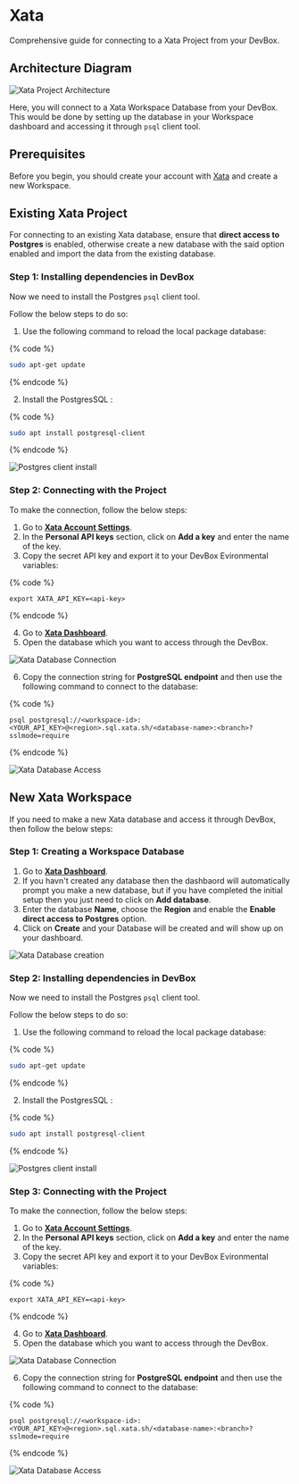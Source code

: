 # Xata

Comprehensive guide for connecting to a Xata Project from your DevBox.

## Architecture Diagram

![Xata Project Architecture](../../.gitbook/assets/xata-architecture.png)

Here, you will connect to a Xata Workspace Database from your DevBox. This would be done by setting up the database in your Workspace dashboard and accessing it through `psql` client tool.

## Prerequisites

Before you begin, you should create your account with [Xata](https://app.xata.io/signin) and create a new Workspace.

## Existing Xata Project

For connecting to an existing Xata database, ensure that **direct access to Postgres** is enabled, otherwise create a new database with the said option enabled and import the data from the existing database.

### Step 1: Installing dependencies in DevBox

Now we need to install the Postgres `psql` client tool.

Follow the below steps to do so:

1. Use the following command to reload the local package database:

{% code %}
```bash
sudo apt-get update
```
{% endcode %}

2. Install the PostgresSQL :

{% code %}
```bash
sudo apt install postgresql-client
```
{% endcode %}

![Postgres client install](../../.gitbook/assets/supabase-install.png)

### Step 2: Connecting with the Project

To make the connection, follow the below steps:

1. Go to **[Xata Account Settings](https://app.xata.io/settings)**.
2. In the **Personal API keys** section, click on **Add a key** and enter the name of the key.
3. Copy the secret API key and export it to your DevBox Evironmental variables:

{% code %}
```
export XATA_API_KEY=<api-key>
```
{% endcode %}

4. Go to **[Xata Dashboard](https://app.xata.io/workspaces)**.
5. Open the database which you want to access through the DevBox.

![Xata Database Connection](../../.gitbook/assets/xata-db-string.png)

6. Copy the connection  string for **PostgreSQL endpoint** and then use the following command to connect to the database:

{% code %}
```
psql postgresql://<workspace-id>:<YOUR_API_KEY>@<region>.sql.xata.sh/<database-name>:<branch>?sslmode=require
```
{% endcode %}

![Xata Database Access](../../.gitbook/assets/xata-db-access.png)

## New Xata Workspace

If you need to make a new Xata database and access it through DevBox, then follow the below steps:

### Step 1: Creating a Workspace Database

1. Go to **[Xata Dashboard](https://app.xata.io/workspaces)**.
2. If you havn't created any database then the dashbaord will automatically prompt you make a new database, but if you have completed the initial setup then you just need to click on **Add database**.
3. Enter the database **Name**, choose the **Region** and enable the **Enable direct access to Postgres** option.
4. Click on **Create** and your Database will be created and will show up on your dashboard.

![Xata Database creation](../../.gitbook/assets/xata-db-creation.png)

### Step 2: Installing dependencies in DevBox

Now we need to install the Postgres `psql` client tool.

Follow the below steps to do so:

1. Use the following command to reload the local package database:

{% code %}
```bash
sudo apt-get update
```
{% endcode %}

2. Install the PostgresSQL :

{% code %}
```bash
sudo apt install postgresql-client
```
{% endcode %}

![Postgres client install](../../.gitbook/assets/supabase-install.png)

### Step 3: Connecting with the Project

To make the connection, follow the below steps:

1. Go to **[Xata Account Settings](https://app.xata.io/settings)**.
2. In the **Personal API keys** section, click on **Add a key** and enter the name of the key.
3. Copy the secret API key and export it to your DevBox Evironmental variables:

{% code %}
```
export XATA_API_KEY=<api-key>
```
{% endcode %}

4. Go to **[Xata Dashboard](https://app.xata.io/workspaces)**.
5. Open the database which you want to access through the DevBox.

![Xata Database Connection](../../.gitbook/assets/xata-db-string.png)

6. Copy the connection  string for **PostgreSQL endpoint** and then use the following command to connect to the database:

{% code %}
```
psql postgresql://<workspace-id>:<YOUR_API_KEY>@<region>.sql.xata.sh/<database-name>:<branch>?sslmode=require
```
{% endcode %}

![Xata Database Access](../../.gitbook/assets/xata-db-access.png)